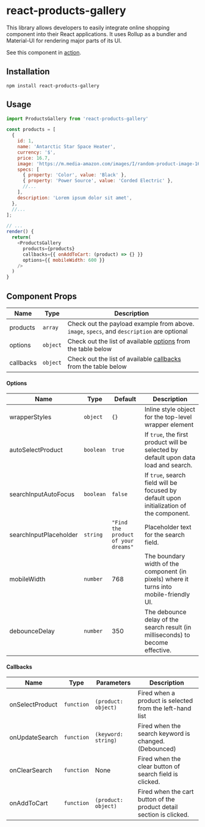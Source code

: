 # react-products-gallery
This library allows developers to easily integrate online shopping component into their React applications. It uses Rollup as a bundler and Material-UI for rendering major parts of its UI.

See this component in [action](https://productsgallery.netlify.com/).

## Installation
```shell
npm install react-products-gallery
```

## Usage
```js
import ProductsGallery from 'react-products-gallery'

const products = [
  {
    id: 1,
    name: 'Antarctic Star Space Heater',
    currency: '$',
    price: 16.7,
    image: 'https://m.media-amazon.com/images/I/random-product-image-167.jpg',
    specs: [
      { property: 'Color', value: 'Black' },
      { property: 'Power Source', value: 'Corded Electric' },
      //...
    ],
    description: 'Lorem ipsum dolor sit amet',
  },
  //...
];

// ...
render() {
  return(
    <ProductsGallery
      products={products}
      callbacks={{ onAddToCart: (product) => {} }}
      options={{ mobileWidth: 600 }}
    />
  )
}
```
## Component Props
|Name               |Type           |Description
|-------------------|---------------|------------------------------------------------------
|products           |`array`        |Check out the payload example from above. `image`, `specs`, and `description` are optional
|options            |`object`       |Check out the list of available [options](#options) from the table below
|callbacks          |`object`       |Check out the list of available [callbacks](#callbacks) from the table below

#### Options
|Name                   |Type           |Default        |Description
|-----------------------|---------------|---------------|------------------------------------------------------
|wrapperStyles          |`object`       |`{}`           |Inline style object for the top-level wrapper element
|autoSelectProduct      |`boolean`      |`true`         |If `true`, the first product will be selected by default upon data load and search.
|searchInputAutoFocus   |`boolean`      |`false`        |If `true`, search field will be focused by default upon initialization of the component.
|searchInputPlaceholder |`string`       |`"Find the product of your dreams"` |Placeholder text for the search field.
|mobileWidth            |`number`       |768            |The boundary width of the component (in pixels) where it turns into mobile-friendly UI.
|debounceDelay          |`number`       |350            |The debounce delay of the search result (in milliseconds) to become effective.

#### Callbacks
|Name                   |Type           |Parameters           |Description
|-----------------------|---------------|---------------------|-----------------------------------------------------------
|onSelectProduct        |`function`     |`(product: object)`  |Fired when a product is selected from the left-hand list
|onUpdateSearch         |`function`     |`(keyword: string)`  |Fired when the search keyword is changed. (Debounced)
|onClearSearch          |`function`     |None                 |Fired when the clear button of search field is clicked.
|onAddToCart            |`function`     |`(product: object)`  |Fired when the cart button of the product detail section is clicked.
